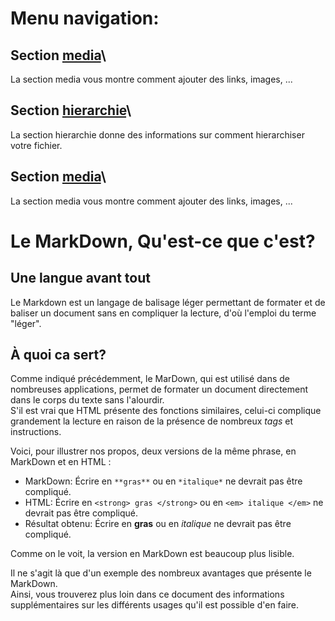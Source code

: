 # Menu navigation:
## Section [media](./media.md)\
La section media vous montre comment ajouter des links, images, ...
## Section [hierarchie](./hierarchie.md)\
La section hierarchie donne des informations sur comment hierarchiser votre fichier.
## Section [media](./media.md)\
La section media vous montre comment ajouter des links, images, ...

# **Le MarkDown, Qu'est-ce que c'est?**  
## Une langue avant tout   
Le Markdown est un langage de balisage léger permettant de formater et de baliser un document sans en compliquer la lecture, d'où l'emploi du terme "léger".  

## À quoi ca sert?  
Comme indiqué précédemment, le MarDown, qui est utilisé dans de nombreuses applications, permet de formater un document directement dans le corps du texte sans l'alourdir.  
S'il est vrai que HTML présente des fonctions similaires, celui-ci complique grandement la lecture en raison de la présence de nombreux *tags* et instructions. 

Voici, pour illustrer nos propos, deux versions de la même phrase, en MarkDown et en HTML : 
- MarkDown: Écrire en ```**gras**``` ou en ```*italique*``` ne devrait pas être compliqué.
- HTML: Écrire en ```<strong> gras </strong>``` ou en ```<em> italique </em>``` ne devrait pas être compliqué.
 - Résultat obtenu: Écrire en **gras** ou en *italique* ne devrait pas être compliqué.  

Comme on le voit, la version en MarkDown est beaucoup plus lisible.  

Il ne s'agit là que d'un exemple des nombreux avantages que présente le MarkDown.  
Ainsi, vous trouverez plus loin dans ce document des informations supplémentaires sur les différents usages qu'il est possible d'en faire. 

